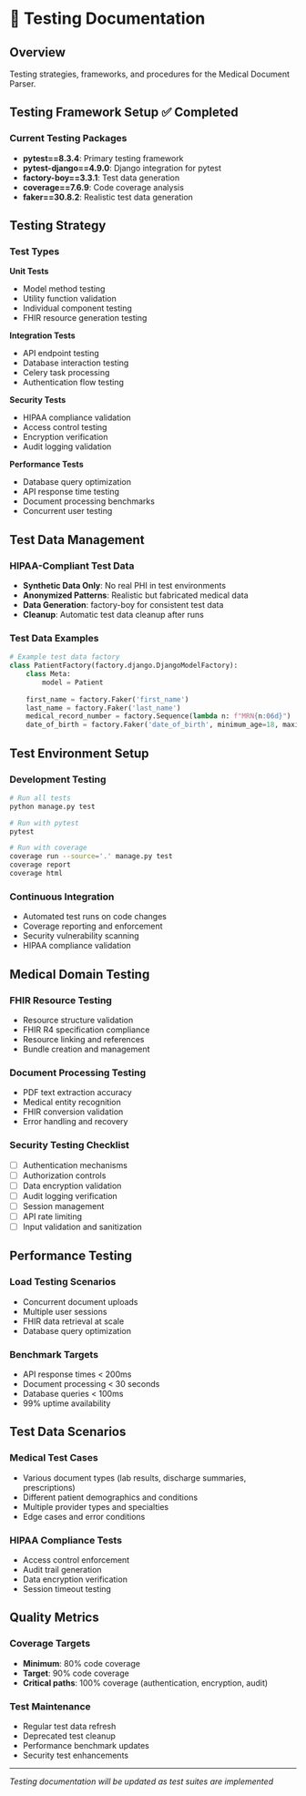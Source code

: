 # 🧪 Testing Documentation

## Overview

Testing strategies, frameworks, and procedures for the Medical Document Parser.

## Testing Framework Setup ✅ Completed

### Current Testing Packages
- **pytest==8.3.4**: Primary testing framework
- **pytest-django==4.9.0**: Django integration for pytest
- **factory-boy==3.3.1**: Test data generation
- **coverage==7.6.9**: Code coverage analysis
- **faker==30.8.2**: Realistic test data generation

## Testing Strategy

### Test Types

**Unit Tests**
- Model method testing
- Utility function validation
- Individual component testing
- FHIR resource generation testing

**Integration Tests**
- API endpoint testing
- Database interaction testing
- Celery task processing
- Authentication flow testing

**Security Tests**
- HIPAA compliance validation
- Access control testing
- Encryption verification
- Audit logging validation

**Performance Tests**
- Database query optimization
- API response time testing
- Document processing benchmarks
- Concurrent user testing

## Test Data Management

### HIPAA-Compliant Test Data
- **Synthetic Data Only**: No real PHI in test environments
- **Anonymized Patterns**: Realistic but fabricated medical data
- **Data Generation**: factory-boy for consistent test data
- **Cleanup**: Automatic test data cleanup after runs

### Test Data Examples
```python
# Example test data factory
class PatientFactory(factory.django.DjangoModelFactory):
    class Meta:
        model = Patient
    
    first_name = factory.Faker('first_name')
    last_name = factory.Faker('last_name')
    medical_record_number = factory.Sequence(lambda n: f"MRN{n:06d}")
    date_of_birth = factory.Faker('date_of_birth', minimum_age=18, maximum_age=90)
```

## Test Environment Setup

### Development Testing
```bash
# Run all tests
python manage.py test

# Run with pytest
pytest

# Run with coverage
coverage run --source='.' manage.py test
coverage report
coverage html
```

### Continuous Integration
- Automated test runs on code changes
- Coverage reporting and enforcement
- Security vulnerability scanning
- HIPAA compliance validation

## Medical Domain Testing

### FHIR Resource Testing
- Resource structure validation
- FHIR R4 specification compliance
- Resource linking and references
- Bundle creation and management

### Document Processing Testing
- PDF text extraction accuracy
- Medical entity recognition
- FHIR conversion validation
- Error handling and recovery

### Security Testing Checklist
- [ ] Authentication mechanisms
- [ ] Authorization controls
- [ ] Data encryption validation
- [ ] Audit logging verification
- [ ] Session management
- [ ] API rate limiting
- [ ] Input validation and sanitization

## Performance Testing

### Load Testing Scenarios
- Concurrent document uploads
- Multiple user sessions
- FHIR data retrieval at scale
- Database query optimization

### Benchmark Targets
- API response times < 200ms
- Document processing < 30 seconds
- Database queries < 100ms
- 99% uptime availability

## Test Data Scenarios

### Medical Test Cases
- Various document types (lab results, discharge summaries, prescriptions)
- Different patient demographics and conditions
- Multiple provider types and specialties
- Edge cases and error conditions

### HIPAA Compliance Tests
- Access control enforcement
- Audit trail generation
- Data encryption verification
- Session timeout testing

## Quality Metrics

### Coverage Targets
- **Minimum**: 80% code coverage
- **Target**: 90% code coverage
- **Critical paths**: 100% coverage (authentication, encryption, audit)

### Test Maintenance
- Regular test data refresh
- Deprecated test cleanup
- Performance benchmark updates
- Security test enhancements

---

*Testing documentation will be updated as test suites are implemented* 